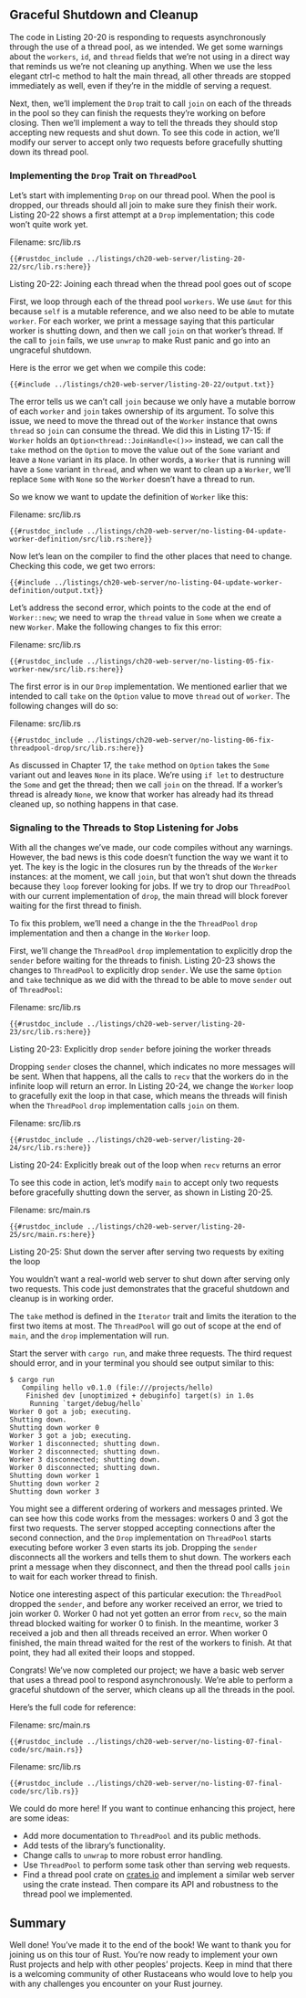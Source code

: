 ## Graceful Shutdown and Cleanup

The code in Listing 20-20 is responding to requests asynchronously through the use of a thread pool, as we intended. We get some warnings about the `workers`, `id`, and `thread` fields that we’re not using in a direct way that reminds us we’re not cleaning up anything. When we use the less elegant <span
class="keystroke">ctrl-c</span> method to halt the main thread, all other threads are stopped immediately as well, even if they’re in the middle of serving a request.

Next, then, we’ll implement the `Drop` trait to call `join` on each of the threads in the pool so they can finish the requests they’re working on before closing. Then we’ll implement a way to tell the threads they should stop accepting new requests and shut down. To see this code in action, we’ll modify our server to accept only two requests before gracefully shutting down its thread pool.

### Implementing the `Drop` Trait on `ThreadPool`

Let’s start with implementing `Drop` on our thread pool. When the pool is dropped, our threads should all join to make sure they finish their work. Listing 20-22 shows a first attempt at a `Drop` implementation; this code won’t quite work yet.

<span class="filename">Filename: src/lib.rs</span>

```rust,ignore,does_not_compile
{{#rustdoc_include ../listings/ch20-web-server/listing-20-22/src/lib.rs:here}}
```


<span class="caption">Listing 20-22: Joining each thread when the thread pool goes out of scope</span>

First, we loop through each of the thread pool `workers`. We use `&mut` for this because `self` is a mutable reference, and we also need to be able to mutate `worker`. For each worker, we print a message saying that this particular worker is shutting down, and then we call `join` on that worker’s thread. If the call to `join` fails, we use `unwrap` to make Rust panic and go into an ungraceful shutdown.

Here is the error we get when we compile this code:

```console
{{#include ../listings/ch20-web-server/listing-20-22/output.txt}}
```

The error tells us we can’t call `join` because we only have a mutable borrow of each `worker` and `join` takes ownership of its argument. To solve this issue, we need to move the thread out of the `Worker` instance that owns `thread` so `join` can consume the thread. We did this in Listing 17-15: if `Worker` holds an `Option<thread::JoinHandle<()>>` instead, we can call the `take` method on the `Option` to move the value out of the `Some` variant and leave a `None` variant in its place. In other words, a `Worker` that is running will have a `Some` variant in `thread`, and when we want to clean up a `Worker`, we’ll replace `Some` with `None` so the `Worker` doesn’t have a thread to run.

So we know we want to update the definition of `Worker` like this:

<span class="filename">Filename: src/lib.rs</span>

```rust,ignore,does_not_compile
{{#rustdoc_include ../listings/ch20-web-server/no-listing-04-update-worker-definition/src/lib.rs:here}}
```

Now let’s lean on the compiler to find the other places that need to change. Checking this code, we get two errors:

```console
{{#include ../listings/ch20-web-server/no-listing-04-update-worker-definition/output.txt}}
```

Let’s address the second error, which points to the code at the end of `Worker::new`; we need to wrap the `thread` value in `Some` when we create a new `Worker`. Make the following changes to fix this error:

<span class="filename">Filename: src/lib.rs</span>

```rust,ignore,does_not_compile
{{#rustdoc_include ../listings/ch20-web-server/no-listing-05-fix-worker-new/src/lib.rs:here}}
```

The first error is in our `Drop` implementation. We mentioned earlier that we intended to call `take` on the `Option` value to move `thread` out of `worker`. The following changes will do so:

<span class="filename">Filename: src/lib.rs</span>

```rust,ignore,not_desired_behavior
{{#rustdoc_include ../listings/ch20-web-server/no-listing-06-fix-threadpool-drop/src/lib.rs:here}}
```

As discussed in Chapter 17, the `take` method on `Option` takes the `Some` variant out and leaves `None` in its place. We’re using `if let` to destructure the `Some` and get the thread; then we call `join` on the thread. If a worker’s thread is already `None`, we know that worker has already had its thread cleaned up, so nothing happens in that case.

### Signaling to the Threads to Stop Listening for Jobs

With all the changes we’ve made, our code compiles without any warnings. However, the bad news is this code doesn’t function the way we want it to yet. The key is the logic in the closures run by the threads of the `Worker` instances: at the moment, we call `join`, but that won’t shut down the threads because they `loop` forever looking for jobs. If we try to drop our `ThreadPool` with our current implementation of `drop`, the main thread will block forever waiting for the first thread to finish.

To fix this problem, we’ll need a change in the the `ThreadPool` `drop` implementation and then a change in the `Worker` loop.

First, we’ll change the `ThreadPool` `drop` implementation to explicitly drop the `sender` before waiting for the threads to finish. Listing 20-23 shows the changes to `ThreadPool` to explicitly drop `sender`. We use the same `Option` and `take` technique as we did with the thread to be able to move `sender` out of `ThreadPool`:

<span class="filename">Filename: src/lib.rs</span>

```rust,noplayground,not_desired_behavior
{{#rustdoc_include ../listings/ch20-web-server/listing-20-23/src/lib.rs:here}}
```


<span class="caption">Listing 20-23: Explicitly drop `sender` before joining the worker threads</span>

Dropping `sender` closes the channel, which indicates no more messages will be sent. When that happens, all the calls to `recv` that the workers do in the infinite loop will return an error. In Listing 20-24, we change the `Worker` loop to gracefully exit the loop in that case, which means the threads will finish when the `ThreadPool` `drop` implementation calls `join` on them.

<span class="filename">Filename: src/lib.rs</span>

```rust,noplayground
{{#rustdoc_include ../listings/ch20-web-server/listing-20-24/src/lib.rs:here}}
```


<span class="caption">Listing 20-24: Explicitly break out of the loop when `recv` returns an error</span>

To see this code in action, let’s modify `main` to accept only two requests before gracefully shutting down the server, as shown in Listing 20-25.

<span class="filename">Filename: src/main.rs</span>

```rust,ignore
{{#rustdoc_include ../listings/ch20-web-server/listing-20-25/src/main.rs:here}}
```


<span class="caption">Listing 20-25: Shut down the server after serving two requests by exiting the loop</span>

You wouldn’t want a real-world web server to shut down after serving only two requests. This code just demonstrates that the graceful shutdown and cleanup is in working order.

The `take` method is defined in the `Iterator` trait and limits the iteration to the first two items at most. The `ThreadPool` will go out of scope at the end of `main`, and the `drop` implementation will run.

Start the server with `cargo run`, and make three requests. The third request should error, and in your terminal you should see output similar to this:


<!-- manual-regeneration
cd listings/ch20-web-server/listing-20-25
cargo run
curl http://127.0.0.1:7878
curl http://127.0.0.1:7878
curl http://127.0.0.1:7878
third request will error because server will have shut down
copy output below
Can't automate because the output depends on making requests
-->

```console
$ cargo run
   Compiling hello v0.1.0 (file:///projects/hello)
    Finished dev [unoptimized + debuginfo] target(s) in 1.0s
     Running `target/debug/hello`
Worker 0 got a job; executing.
Shutting down.
Shutting down worker 0
Worker 3 got a job; executing.
Worker 1 disconnected; shutting down.
Worker 2 disconnected; shutting down.
Worker 3 disconnected; shutting down.
Worker 0 disconnected; shutting down.
Shutting down worker 1
Shutting down worker 2
Shutting down worker 3
```

You might see a different ordering of workers and messages printed. We can see how this code works from the messages: workers 0 and 3 got the first two requests. The server stopped accepting connections after the second connection, and the `Drop` implementation on `ThreadPool` starts executing before worker 3 even starts its job. Dropping the `sender` disconnects all the workers and tells them to shut down. The workers each print a message when they disconnect, and then the thread pool calls `join` to wait for each worker thread to finish.

Notice one interesting aspect of this particular execution: the `ThreadPool` dropped the `sender`, and before any worker received an error, we tried to join worker 0. Worker 0 had not yet gotten an error from `recv`, so the main thread blocked waiting for worker 0 to finish. In the meantime, worker 3 received a job and then all threads received an error. When worker 0 finished, the main thread waited for the rest of the workers to finish. At that point, they had all exited their loops and stopped.

Congrats! We’ve now completed our project; we have a basic web server that uses a thread pool to respond asynchronously. We’re able to perform a graceful shutdown of the server, which cleans up all the threads in the pool.

Here’s the full code for reference:

<span class="filename">Filename: src/main.rs</span>

```rust,ignore
{{#rustdoc_include ../listings/ch20-web-server/no-listing-07-final-code/src/main.rs}}
```

<span class="filename">Filename: src/lib.rs</span>

```rust,noplayground
{{#rustdoc_include ../listings/ch20-web-server/no-listing-07-final-code/src/lib.rs}}
```

We could do more here! If you want to continue enhancing this project, here are some ideas:

* Add more documentation to `ThreadPool` and its public methods.
* Add tests of the library’s functionality.
* Change calls to `unwrap` to more robust error handling.
* Use `ThreadPool` to perform some task other than serving web requests.
* Find a thread pool crate on [crates.io](https://crates.io/) and implement a similar web server using the crate instead. Then compare its API and robustness to the thread pool we implemented.

## Summary

Well done! You’ve made it to the end of the book! We want to thank you for joining us on this tour of Rust. You’re now ready to implement your own Rust projects and help with other peoples’ projects. Keep in mind that there is a welcoming community of other Rustaceans who would love to help you with any challenges you encounter on your Rust journey.
